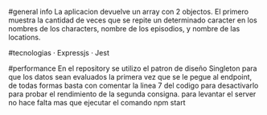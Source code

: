 #general info
La aplicacion devuelve un array con 2 objectos.
El primero muestra la cantidad de veces que se repite un determinado caracter en los nombres de los characters, nombre de los episodios, y nombre de las locations.

#tecnologias
· Expressjs
· Jest

#performance
En el repository se utilizo el patron de diseño Singleton para que los datos sean evaluados la primera vez que se le pegue al endpoint, de todas formas basta con comentar la linea 7 del codigo para desactivarlo para probar el rendimiento de la segunda consigna.
para levantar el server no hace falta mas que ejecutar el comando npm start
